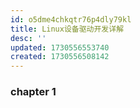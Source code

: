 ```yaml
---
id: o5dme4chkqtr76p4dly79kl
title: Linux设备驱动开发详解
desc: ''
updated: 1730556553740
created: 1730556508142
---
```


### chapter 1
